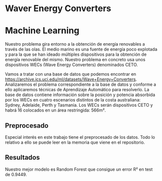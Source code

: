 # Waver Energy Converters
# Machine Learning
Nuestro problema gira entorno a la obtención de energı́a renovables a través de las olas. El medio marino es una fuente de energı́a poco explotada y para la que se han ideado múltiples dispositivos para la obtención de energı́a renovable del mismo. Nuestro problema en concreto usa unos dispositivos WECs (Wave Energy Converters) denominados CETO.

Vamos a tratar con una base de datos que podemos encontrar en https://archive.ics.uci.edu/ml/datasets/Wave+Energy+Converters. Analizaremos el problema correspondiente a la base de datos y conforme a ello aplicaremos técnicas de Aprendizaje Automático para resolverlo. La base de datos contiene información sobre la posición y potencia absorbida por los WECs en cuatro escenarios distintos de la costa australiana: Sydney, Adelaide, Perth y Tasmania. Los WECs serán dispositivos CETO y habrá 16 colocados en un área restringida: 566m².

## Preprocesado
Especial interés en este trabajo tiene el preprocesado de los datos. Todo lo relativo a ello se puede leer en la memoria que viene en el repositorio.

## Resultados
Nuestro mejor modelo es Random Forest que consigue un error R² en test de 0.9449.

